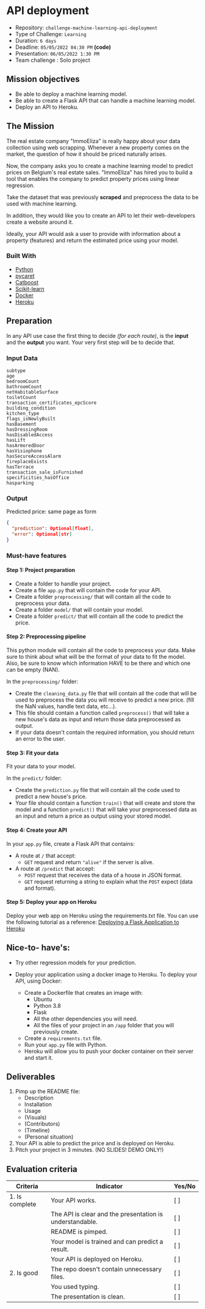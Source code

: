 # API deployment

- Repository: `challenge-machine-learning-api-deployment`
- Type of Challenge: `Learning`
- Duration: `6 days`
- Deadline: `05/05/2022 04:30 PM` **(code)**
- Presentation: `06/05/2022 1:30 PM`
- Team challenge : Solo project

## Mission objectives

- Be able to deploy a machine learning model.
- Be able to create a Flask API that can handle a machine learning model.
- Deploy an API to Heroku.

## The Mission

The real estate company "ImmoEliza" is really happy about your data collection using web scrapping. Whenever a new property comes on the market, the question of how it should be priced naturally arises.

Now, the company asks you to create a machine learning model to predict prices on Belgium's real estate sales. "ImmoEliza" has hired you to build a tool that enables the company to predict property prices using linear regression.  

Take the dataset that was previously **scraped** and preprocess the data to be used with machine learning. 

In addition, they would like you to create an API to let their web-developers create a website around it.

Ideally, your API would ask a user to provide with information about a property (features) and return the estimated price using your model.


### Built With

* [Python](https://www.python.org/)
* [pycaret](https://pycaret.org//)
* [Catboost](https://catboost.ai//)
* [Scikit-learn](https://scikit-learn.org/)
* [Docker](https://www.docker.com/)
* [Heroku](https://www.heroku.com/)


## Preparation

In any API use case the first thing to decide _(for each route)_, is the **input** and the **output** you want.
Your very first step will be to decide that.

### Input Data
```
subtype
age
bedroomCount
bathroomCount
netHabitableSurface
toiletCount
transaction_certificates_epcScore
building_condition
kitchen_type
flags_isNewlyBuilt
hasBasement
hasDressingRoom
hasDisabledAccess
hasLift
hasArmoredDoor
hasVisiophone
hasSecureAccessAlarm
fireplaceExists
hasTerrace
transaction_sale_isFurnished
specificities_hasOffice
hasparking
```


### Output

Predicted price: same page as form
 

```json
{
  "prediction": Optional[float],
  "error": Optional[str]
}
```


### Must-have features

#### Step 1: Project preparation

- Create a folder to handle your project.
- Create a file `app.py` that will contain the code for your API.
- Create a folder `preprocessing/` that will contain all the code to preprocess your data.
- Create a folder `model/` that will contain your model.
- Create a folder `predict/` that will contain all the code to predict the price.

#### Step 2: Preprocessing pipeline

This python module will contain all the code to preprocess your data. Make sure to think about what will be the format of your data to fit the model.
Also, be sure to know which information HAVE to be there and which one can be empty (NAN).

In the `preprocessing/` folder:

- Create the `cleaning_data.py` file that will contain all the code that will be used to preprocess the data you will receive to predict a new price. (fill the NaN values, handle text data, etc...).
- This file should contain a function called `preprocess()` that will take a new house's data as input and return those data preprocessed as output.
- If your data doesn't contain the required information, you should return an error to the user.

#### Step 3: Fit your data

Fit your data to your model.

In the `predict/` folder:

- Create the `prediction.py` file that will contain all the code used to predict a new house's price.
- Your file should contain a function `train()` that will create and store the model and a function `predict()` that will take your preprocessed data as an input and return a price as output using your stored model.

#### Step 4: Create your API

In your `app.py` file, create a Flask API that contains:

- A route at `/` that accept:
  - `GET` request and return `"alive"` if the server is alive.
- A route at `/predict` that accept:
  - `POST` request that receives the data of a house in JSON format.
  - `GET` request returning a string to explain what the `POST` expect (data and format).

#### Step 5: Deploy your app on Heroku
Deploy your web app on Heroku using the requirements.txt file. You can use the following tutorial as a reference: [Deploying a Flask Application to Heroku](https://stackabuse.com/deploying-a-flask-application-to-heroku/) 

## Nice-to- have's:

- Try other regression models for your prediction. 
- Deploy your application using a docker image to Heroku. To deploy your API, using Docker:

  - Create a Dockerfile that creates an image with:
    - Ubuntu
    - Python 3.8
    - Flask
    - All the other dependencies you will need.
    - All the files of your project in an `/app` folder that you will previously create.
  - Create a `requirements.txt` file. 
  - Run your `app.py` file with Python.
  - Heroku will allow you to push your docker container on their server and start it.


## Deliverables

1. Pimp up the README file:
   - Description
   - Installation
   - Usage
   - (Visuals)
   - (Contributors)
   - (Timeline)
   - (Personal situation)
2. Your API is able to predict the price and is deployed on Heroku.
3. Pitch your project in 3 minutes. (NO SLIDES! DEMO ONLY!)

## Evaluation criteria

| Criteria       | Indicator                                                | Yes/No |
| -------------- | -------------------------------------------------------- | ------ |
| 1. Is complete | Your API works.                                          | [ ]    |
|                | The API is clear and the presentation is understandable. | [ ]    |
|                | README is pimped.                                        | [ ]    |
|                | Your model is trained and can predict a result.          | [ ]    |
|                | Your API is deployed on Heroku.              | [ ]    |
| 2. Is good     | The repo doesn't contain unnecessary files.              | [ ]    |
|                | You used typing.                                         | [ ]    |
|                | The presentation is clean.                               | [ ]    |


